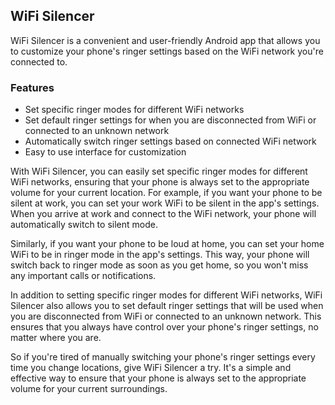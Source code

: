 WiFi Silencer
-------------

WiFi Silencer is a convenient and user-friendly Android app that allows you to customize your
phone's ringer settings based on the WiFi network you're connected to.

### Features

- Set specific ringer modes for different WiFi networks
- Set default ringer settings for when you are disconnected from WiFi or connected to an unknown
  network
- Automatically switch ringer settings based on connected WiFi network
- Easy to use interface for customization

With WiFi Silencer, you can easily set specific ringer modes for different WiFi networks, ensuring
that your phone is always set to the appropriate volume for your current location. For example, if
you want your phone to be silent at work, you can set your work WiFi to be silent in the app's
settings. When you arrive at work and connect to the WiFi network, your phone will automatically
switch to silent mode.

Similarly, if you want your phone to be loud at home, you can set your home WiFi to be in ringer
mode in the app's settings. This way, your phone will switch back to ringer mode as soon as you get
home, so you won't miss any important calls or notifications.

In addition to setting specific ringer modes for different WiFi networks, WiFi Silencer also allows
you to set default ringer settings that will be used when you are disconnected from WiFi or
connected to an unknown network. This ensures that you always have control over your phone's ringer
settings, no matter where you are.

So if you're tired of manually switching your phone's ringer settings every time you change
locations, give WiFi Silencer a try. It's a simple and effective way to ensure that your phone is
always set to the appropriate volume for your current surroundings.